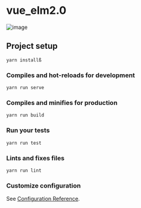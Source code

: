 # vue_elm2.0
![image](http://book.52react.cn/购物车抛物线.gif)
## Project setup
```
yarn installß
```

### Compiles and hot-reloads for development
```
yarn run serve
```

### Compiles and minifies for production
```
yarn run build
```

### Run your tests
```
yarn run test
```

### Lints and fixes files
```
yarn run lint
```

### Customize configuration
See [Configuration Reference](https://cli.vuejs.org/config/).
